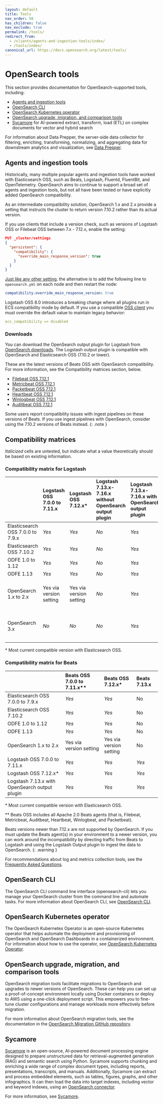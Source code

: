 ```yaml
---
layout: default
title: Tools
nav_order: 50
has_children: false
nav_exclude: true
permalink: /tools/
redirect_from:
  - /clients/agents-and-ingestion-tools/index/
  - /tools/index/
canonical_url: https://docs.opensearch.org/latest/tools/
---
```


# OpenSearch tools

This section provides documentation for OpenSearch-supported tools, including:

- [Agents and ingestion tools](#agents-and-ingestion-tools)
- [OpenSearch CLI](#opensearch-cli)
- [OpenSearch Kubernetes operator]({{site.url}}{{site.baseurl}}/install-and-configure/install-opensearch/operator/)
- [OpenSearch upgrade, migration, and comparison tools](#opensearch-upgrade-migration-and-comparison-tools)
- [Sycamore](#sycamore) for AI-powered extract, transform, load (ETL) on complex documents for vector and hybrid search

For information about Data Prepper, the server-side data collector for filtering, enriching, transforming, normalizing, and aggregating data for downstream analytics and visualization, see [Data Prepper]({{site.url}}{{site.baseurl}}/data-prepper/index/).

## Agents and ingestion tools

Historically, many multiple popular agents and ingestion tools have worked with Elasticsearch OSS, such as Beats, Logstash, Fluentd, FluentBit, and OpenTelemetry. OpenSearch aims to continue to support a broad set of agents and ingestion tools, but not all have been tested or have explicitly added OpenSearch compatibility.

As an intermediate compatibility solution, OpenSearch 1.x and 2.x provide a setting that instructs the cluster to return version 7.10.2 rather than its actual version.

If you use clients that include a version check, such as versions of Logstash OSS or Filebeat OSS between 7.x - 7.12.x, enable the setting:

```json
PUT _cluster/settings
{
  "persistent": {
    "compatibility": {
      "override_main_response_version": true
    }
  }
}
```

[Just like any other setting]({{site.url}}{{site.baseurl}}/install-and-configure/configuring-opensearch/), the alternative is to add the following line to `opensearch.yml` on each node and then restart the node:

```yml
compatibility.override_main_response_version: true
```

Logstash OSS 8.0 introduces a breaking change where all plugins run in ECS compatibility mode by default. If you use a compatible [OSS client](#compatibility-matrices) you must override the default value to maintain legacy behavior:

```yml
ecs_compatibility => disabled
```

### Downloads

You can download the OpenSearch output plugin for Logstash from [OpenSearch downloads](https://opensearch.org/downloads.html). The Logstash output plugin is compatible with OpenSearch and Elasticsearch OSS (7.10.2 or lower).

These are the latest versions of Beats OSS with OpenSearch compatibility. For more information, see the Compatibility matrices section, below.

- [Filebeat OSS 7.12.1](https://www.elastic.co/downloads/past-releases/filebeat-oss-7-12-1)
- [Metricbeat OSS 7.12.1](https://www.elastic.co/downloads/past-releases/metricbeat-oss-7-12-1)
- [Packetbeat OSS 7.12.1](https://www.elastic.co/downloads/past-releases/packetbeat-oss-7-12-1)
- [Heartbeat OSS 7.12.1](https://elastic.co/downloads/past-releases/heartbeat-oss-7-12-1)
- [Winlogbeat OSS 7.12.1](https://www.elastic.co/downloads/past-releases/winlogbeat-oss-7-12-1)
- [Auditbeat OSS 7.12.1](https://elastic.co/downloads/past-releases/auditbeat-oss-7-12-1)

Some users report compatibility issues with ingest pipelines on these versions of Beats. If you use ingest pipelines with OpenSearch, consider using the 7.10.2 versions of Beats instead.
{: .note }


## Compatibility matrices

*Italicized* cells are untested, but indicate what a value theoretically should be based on existing information.


### Compatibility matrix for Logstash

| | Logstash OSS 7.0.0 to 7.11.x | Logstash OSS 7.12.x\* | Logstash 7.13.x-7.16.x without OpenSearch output plugin | Logstash 7.13.x-7.16.x with OpenSearch output plugin | Logstash 8.x+ with OpenSearch output plugin 
| :---| :--- | :--- | :--- | :--- | :--- |
| Elasticsearch OSS 7.0.0 to 7.9.x | *Yes* | *Yes* | *No* | *Yes* | *Yes* |
| Elasticsearch OSS 7.10.2 | *Yes* | *Yes* | *No* | *Yes* | *Yes* |
| ODFE 1.0 to 1.12 | *Yes* | *Yes* | *No* | *Yes* | *Yes* |
| ODFE 1.13 | *Yes* | *Yes* | *No* | *Yes* | *Yes* |
| OpenSearch 1.x to 2.x | Yes via version setting | Yes via version setting | *No* | *Yes* | Yes, with Elastic Common Schema Setting |
| OpenSearch 3.x | *No* | *No* | *No* | *Yes* | Yes, with Elastic Common Schema Setting |

\* Most current compatible version with Elasticsearch OSS.


### Compatibility matrix for Beats

| | Beats OSS 7.0.0 to 7.11.x\*\* | Beats OSS 7.12.x\* | Beats 7.13.x |
| :--- | :--- | :--- | :--- |
| Elasticsearch OSS 7.0.0 to 7.9.x | *Yes* | *Yes* | No |
| Elasticsearch OSS 7.10.2 | *Yes* | *Yes* | No |
| ODFE 1.0 to 1.12 | *Yes* | *Yes* | No |
| ODFE 1.13 | *Yes* | *Yes* | No |
| OpenSearch 1.x to 2.x | Yes via version setting | Yes via version setting | No |
| Logstash OSS 7.0.0 to 7.11.x | *Yes* | *Yes* | *Yes* |
| Logstash OSS 7.12.x\* | *Yes* | *Yes* | *Yes* |
| Logstash 7.13.x with OpenSearch output plugin | *Yes* | *Yes* | *Yes* |

\* Most current compatible version with Elasticsearch OSS.

\*\* Beats OSS includes all Apache 2.0 Beats agents (that is, Filebeat, Metricbeat, Auditbeat, Heartbeat, Winlogbeat, and Packetbeat).

Beats versions newer than 7.12.x are not supported by OpenSearch. If you must update the Beats agent(s) in your environment to a newer version, you can work around the incompatibility by directing traffic from Beats to Logstash and using the Logstash Output plugin to ingest the data to OpenSearch.
{: .warning }

For recommendations about log and metrics collection tools, see the [Frequently Asked Questions](https://opensearch.org/faq/#q1.20).

## OpenSearch CLI

The OpenSearch CLI command line interface (opensearch-cli) lets you manage your OpenSearch cluster from the command line and automate tasks. For more information about OpenSearch CLI, see [OpenSearch CLI]({{site.url}}{{site.baseurl}}/tools/cli/).

## OpenSearch Kubernetes operator

The OpenSearch Kubernetes Operator is an open-source Kubernetes operator that helps automate the deployment and provisioning of OpenSearch and OpenSearch Dashboards in a containerized environment. For information about how to use the operator, see [OpenSearch Kubernetes Operator]({{site.url}}{{site.baseurl}}/install-and-configure/install-opensearch/operator/).

## OpenSearch upgrade, migration, and comparison tools

OpenSearch migration tools facilitate migrations to OpenSearch and upgrades to newer versions of OpenSearch. These can help you can set up a proof-of-concept environment locally using Docker containers or deploy to AWS using a one-click deployment script. This empowers you to fine-tune cluster configurations and manage workloads more effectively before migration. 

For more information about OpenSearch migration tools, see the documentation in the [OpenSearch Migration GitHub repository](https://github.com/opensearch-project/opensearch-migrations/tree/capture-and-replay-v0.1.0).

## Sycamore 

[Sycamore](https://github.com/aryn-ai/sycamore) is an open-source, AI-powered document processing engine designed to prepare unstructured data for retrieval-augmented generation (RAG) and semantic search using Python. Sycamore supports chunking and enriching a wide range of complex document types, including reports, presentations, transcripts, and manuals. Additionally, Sycamore can extract and process embedded elements, such as tables, figures, graphs, and other infographics. It can then load the data into target indexes, including vector and keyword indexes, using an [OpenSearch connector](https://sycamore.readthedocs.io/en/stable/sycamore/connectors/opensearch.html). 

For more information, see [Sycamore]({{site.url}}{{site.baseurl}}/tools/sycamore/).
